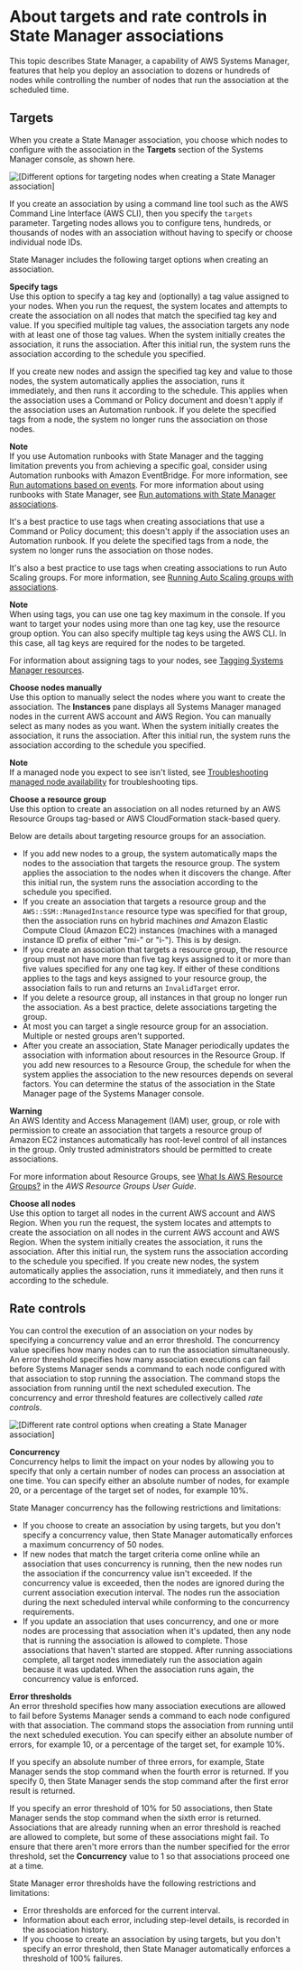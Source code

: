 # About targets and rate controls in State Manager associations<a name="systems-manager-state-manager-targets-and-rate-controls"></a>

This topic describes State Manager, a capability of AWS Systems Manager, features that help you deploy an association to dozens or hundreds of nodes while controlling the number of nodes that run the association at the scheduled time\.

## Targets<a name="systems-manager-state-manager-targets-and-rate-controls-about-targets"></a>

When you create a State Manager association, you choose which nodes to configure with the association in the **Targets** section of the Systems Manager console, as shown here\.

![\[Different options for targeting nodes when creating a State Manager association\]](http://docs.aws.amazon.com/systems-manager/latest/userguide/images/state-manager-targets.png)

If you create an association by using a command line tool such as the AWS Command Line Interface \(AWS CLI\), then you specify the `targets` parameter\. Targeting nodes allows you to configure tens, hundreds, or thousands of nodes with an association without having to specify or choose individual node IDs\. 

State Manager includes the following target options when creating an association\.

**Specify tags**  
Use this option to specify a tag key and \(optionally\) a tag value assigned to your nodes\. When you run the request, the system locates and attempts to create the association on all nodes that match the specified tag key and value\. If you specified multiple tag values, the association targets any node with at least one of those tag values\. When the system initially creates the association, it runs the association\. After this initial run, the system runs the association according to the schedule you specified\.

If you create new nodes and assign the specified tag key and value to those nodes, the system automatically applies the association, runs it immediately, and then runs it according to the schedule\. This applies when the association uses a Command or Policy document and doesn't apply if the association uses an Automation runbook\. If you delete the specified tags from a node, the system no longer runs the association on those nodes\.

**Note**  
If you use Automation runbooks with State Manager and the tagging limitation prevents you from achieving a specific goal, consider using Automation runbooks with Amazon EventBridge\. For more information, see [Run automations based on events](automation-cwe-target.md)\. For more information about using runbooks with State Manager, see [Run automations with State Manager associations](automation-sm-target.md)\. 

It's a best practice to use tags when creating associations that use a Command or Policy document; this doesn't apply if the association uses an Automation runbook\. If you delete the specified tags from a node, the system no longer runs the association on those nodes\.

It's also a best practice to use tags when creating associations to run Auto Scaling groups\. For more information, see [Running Auto Scaling groups with associations](systems-manager-state-manager-asg.md)\.

**Note**  
When using tags, you can use one tag key maximum in the console\. If you want to target your nodes using more than one tag key, use the resource group option\. You can also specify multiple tag keys using the AWS CLI\. In this case, all tag keys are required for the nodes to be targeted\.

For information about assigning tags to your nodes, see [Tagging Systems Manager resources](tagging-resources.md)\.

**Choose nodes manually**  
Use this option to manually select the nodes where you want to create the association\. The **Instances** pane displays all Systems Manager managed nodes in the current AWS account and AWS Region\. You can manually select as many nodes as you want\. When the system initially creates the association, it runs the association\. After this initial run, the system runs the association according to the schedule you specified\.

**Note**  
If a managed node you expect to see isn't listed, see [Troubleshooting managed node availability](troubleshooting-managed-instances.md) for troubleshooting tips\.

**Choose a resource group**  
Use this option to create an association on all nodes returned by an AWS Resource Groups tag\-based or AWS CloudFormation stack\-based query\. 

Below are details about targeting resource groups for an association\.
+ If you add new nodes to a group, the system automatically maps the nodes to the association that targets the resource group\. The system applies the association to the nodes when it discovers the change\. After this initial run, the system runs the association according to the schedule you specified\.
+ If you create an association that targets a resource group and the `AWS::SSM::ManagedInstance` resource type was specified for that group, then the association runs on hybrid machines *and* Amazon Elastic Compute Cloud \(Amazon EC2\) instances \(machines with a managed instance ID prefix of either "mi\-" or "i\-"\)\. This is by design\.
+ If you create an association that targets a resource group, the resource group must not have more than five tag keys assigned to it or more than five values specified for any one tag key\. If either of these conditions applies to the tags and keys assigned to your resource group, the association fails to run and returns an `InvalidTarget` error\. 
+ If you delete a resource group, all instances in that group no longer run the association\. As a best practice, delete associations targeting the group\.
+ At most you can target a single resource group for an association\. Multiple or nested groups aren't supported\.
+ After you create an association, State Manager periodically updates the association with information about resources in the Resource Group\. If you add new resources to a Resource Group, the schedule for when the system applies the association to the new resources depends on several factors\. You can determine the status of the association in the State Manager page of the Systems Manager console\.

**Warning**  
An AWS Identity and Access Management \(IAM\) user, group, or role with permission to create an association that targets a resource group of Amazon EC2 instances automatically has root\-level control of all instances in the group\. Only trusted administrators should be permitted to create associations\. 

For more information about Resource Groups, see [What Is AWS Resource Groups?](https://docs.aws.amazon.com/ARG/latest/userguide/) in the *AWS Resource Groups User Guide*\.

**Choose all nodes**  
Use this option to target all nodes in the current AWS account and AWS Region\. When you run the request, the system locates and attempts to create the association on all nodes in the current AWS account and AWS Region\. When the system initially creates the association, it runs the association\. After this initial run, the system runs the association according to the schedule you specified\. If you create new nodes, the system automatically applies the association, runs it immediately, and then runs it according to the schedule\.

## Rate controls<a name="systems-manager-state-manager-targets-and-rate-controls-about-controls"></a>

You can control the execution of an association on your nodes by specifying a concurrency value and an error threshold\. The concurrency value specifies how many nodes can to run the association simultaneously\. An error threshold specifies how many association executions can fail before Systems Manager sends a command to each node configured with that association to stop running the association\. The command stops the association from running until the next scheduled execution\. The concurrency and error threshold features are collectively called *rate controls*\. 

![\[Different rate control options when creating a State Manager association\]](http://docs.aws.amazon.com/systems-manager/latest/userguide/images/state-manager-rate-controls.png)

**Concurrency**  
Concurrency helps to limit the impact on your nodes by allowing you to specify that only a certain number of nodes can process an association at one time\. You can specify either an absolute number of nodes, for example 20, or a percentage of the target set of nodes, for example 10%\.

State Manager concurrency has the following restrictions and limitations:
+ If you choose to create an association by using targets, but you don't specify a concurrency value, then State Manager automatically enforces a maximum concurrency of 50 nodes\.
+ If new nodes that match the target criteria come online while an association that uses concurrency is running, then the new nodes run the association if the concurrency value isn't exceeded\. If the concurrency value is exceeded, then the nodes are ignored during the current association execution interval\. The nodes run the association during the next scheduled interval while conforming to the concurrency requirements\.
+ If you update an association that uses concurrency, and one or more nodes are processing that association when it's updated, then any node that is running the association is allowed to complete\. Those associations that haven't started are stopped\. After running associations complete, all target nodes immediately run the association again because it was updated\. When the association runs again, the concurrency value is enforced\. 

**Error thresholds**  
An error threshold specifies how many association executions are allowed to fail before Systems Manager sends a command to each node configured with that association\. The command stops the association from running until the next scheduled execution\. You can specify either an absolute number of errors, for example 10, or a percentage of the target set, for example 10%\.

If you specify an absolute number of three errors, for example, State Manager sends the stop command when the fourth error is returned\. If you specify 0, then State Manager sends the stop command after the first error result is returned\.

If you specify an error threshold of 10% for 50 associations, then State Manager sends the stop command when the sixth error is returned\. Associations that are already running when an error threshold is reached are allowed to complete, but some of these associations might fail\. To ensure that there aren't more errors than the number specified for the error threshold, set the **Concurrency** value to 1 so that associations proceed one at a time\. 

State Manager error thresholds have the following restrictions and limitations:
+ Error thresholds are enforced for the current interval\.
+ Information about each error, including step\-level details, is recorded in the association history\.
+ If you choose to create an association by using targets, but you don't specify an error threshold, then State Manager automatically enforces a threshold of 100% failures\.